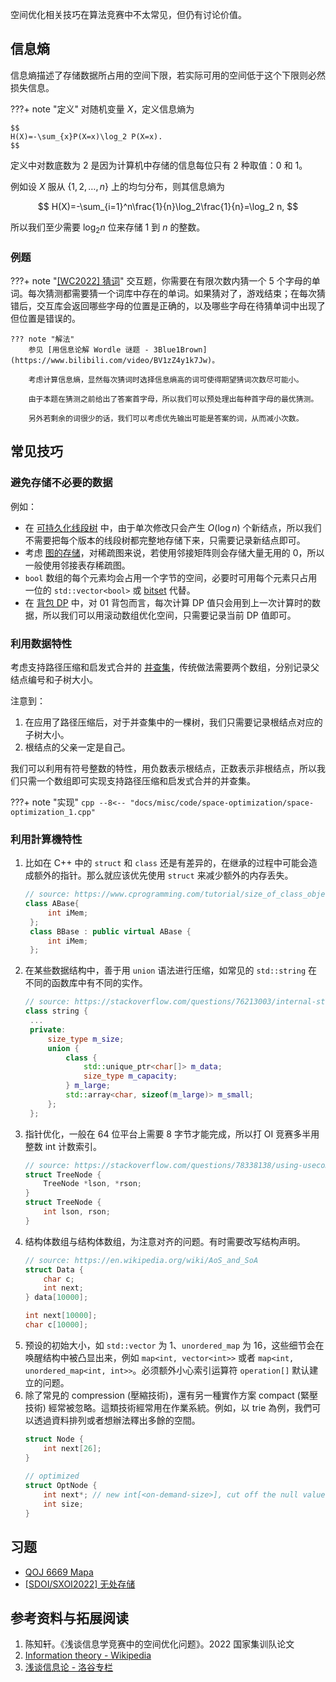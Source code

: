 空间优化相关技巧在算法竞赛中不太常见，但仍有讨论价值。

## 信息熵

信息熵描述了存储数据所占用的空间下限，若实际可用的空间低于这个下限则必然损失信息。

???+ note "定义"
    对随机变量 $X$，定义信息熵为
    
    $$
    H(X)=-\sum_{x}P(X=x)\log_2 P(X=x).
    $$

定义中对数底数为 $2$ 是因为计算机中存储的信息每位只有 $2$ 种取值：$0$ 和 $1$。

例如设 $X$ 服从 $\{1,2,\dots,n\}$ 上的均匀分布，则其信息熵为

$$
H(X)=-\sum_{i=1}^n\frac{1}{n}\log_2\frac{1}{n}=\log_2 n,
$$

所以我们至少需要 $\log_2 n$ 位来存储 $1$ 到 $n$ 的整数。

### 例题

???+ note "[\[WC2022\] 猜词](https://www.luogu.com.cn/problem/P8079)"
    交互题，你需要在有限次数内猜一个 5 个字母的单词。每次猜测都需要猜一个词库中存在的单词。如果猜对了，游戏结束；在每次猜错后，交互库会返回哪些字母的位置是正确的，以及哪些字母在待猜单词中出现了但位置是错误的。
    
    ??? note "解法"
        参见 [用信息论解 Wordle 谜题 - 3Blue1Brown](https://www.bilibili.com/video/BV1zZ4y1k7Jw)。
        
        考虑计算信息熵，显然每次猜词时选择信息熵高的词可使得期望猜词次数尽可能小。
        
        由于本题在猜测之前给出了答案首字母，所以我们可以预处理出每种首字母的最优猜测。
        
        另外若剩余的词很少的话，我们可以考虑优先输出可能是答案的词，从而减小次数。

## 常见技巧

### 避免存储不必要的数据

例如：

-   在 [可持久化线段树](../ds/persistent-seg.md) 中，由于单次修改只会产生 $O(\log n)$ 个新结点，所以我们不需要把每个版本的线段树都完整地存储下来，只需要记录新结点即可。
-   考虑 [图的存储](../graph/save.md)，对稀疏图来说，若使用邻接矩阵则会存储大量无用的 $0$，所以一般使用邻接表存稀疏图。
-   `bool` 数组的每个元素均会占用一个字节的空间，必要时可用每个元素只占用一位的 `std::vector<bool>` 或 [bitset](../lang/csl/bitset.md) 代替。
-   在 [背包 DP](../dp/knapsack.md) 中，对 01 背包而言，每次计算 DP 值只会用到上一次计算时的数据，所以我们可以用滚动数组优化空间，只需要记录当前 DP 值即可。

### 利用数据特性

考虑支持路径压缩和启发式合并的 [并查集](../ds/dsu.md)，传统做法需要两个数组，分别记录父结点编号和子树大小。

注意到：

1.  在应用了路径压缩后，对于并查集中的一棵树，我们只需要记录根结点对应的子树大小。
2.  根结点的父亲一定是自己。

我们可以利用有符号整数的特性，用负数表示根结点，正数表示非根结点，所以我们只需一个数组即可实现支持路径压缩和启发式合并的并查集。

???+ note "实现"
    ```cpp
    --8<-- "docs/misc/code/space-optimization/space-optimization_1.cpp"
    ```
### 利用計算機特性

1. 比如在 C++ 中的 `struct` 和 `class` 还是有差异的，在继承的过程中可能会造成额外的指针。那么就应该优先使用 `struct` 来减少额外的内存丢失。
   ```cpp
   // source: https://www.cprogramming.com/tutorial/size_of_class_object.html
   class ABase{ 
        int iMem; 
    }; 
    class BBase : public virtual ABase { 
        int iMem; 
    }; 
   ```
2. 在某些数据结构中，善于用 `union` 语法进行压缩，如常见的 `std::string` 在不同的函数库中有不同的实作。
   ```cpp
   // source: https://stackoverflow.com/questions/76213003/internal-struct-of-std-string-object
   class string {
    ...
    private:
        size_type m_size;
        union {
            class {
                std::unique_ptr<char[]> m_data;
                size_type m_capacity;
            } m_large;
            std::array<char, sizeof(m_large)> m_small;
        };
    };
   ```
3. 指针优化，一般在 64 位平台上需要 8 字节才能完成，所以打 OI 竞赛多半用整数 int 计数索引。
   ```cpp
   // source: https://stackoverflow.com/questions/78338138/using-usecompressedoops
   struct TreeNode {
       TreeNode *lson, *rson;
   }
   struct TreeNode {
       int lson, rson;
   }
   ```
4. 结构体数组与结构体数组，为注意对齐的问题。有时需要改写结构声明。
   ```cpp
   // source: https://en.wikipedia.org/wiki/AoS_and_SoA
   struct Data {
       char c;
       int next;
   } data[10000];

   int next[10000];
   char c[10000];
   ```
5. 预设的初始大小，如 `std::vector` 为 1、`unordered_map` 为 16，这些细节会在唤醒结构中被凸显出来，例如 `map<int, vector<int>>` 或者 `map<int, unordered_map<int, int>>`。必须额外小心索引运算符 `operation[]` 默认建立的问题。
6. 除了常見的 compression (壓縮技術)，還有另一種實作方案 compact (緊壓技術) 經常被忽略。這類技術經常用在作業系統。例如，以 trie 為例，我們可以透過資料排列或者想辦法釋出多餘的空間。
   ```cpp
   struct Node {
       int next[26];
   }
    
   // optimized
   struct OptNode {
       int next*; // new int[<on-demand-size>], cut off the null values on the tailing of next;
       int size;
   }
   ```

## 习题

-   [QOJ 6669 Mapa](https://qoj.ac/problem/6669)
-   [\[SDOI/SXOI2022\] 无处存储](https://www.luogu.com.cn/problem/P8353)

## 参考资料与拓展阅读

1.  陈知轩。《浅谈信息学竞赛中的空间优化问题》。2022 国家集训队论文
2.  [Information theory - Wikipedia](https://en.wikipedia.org/wiki/Information_theory)
3.  [浅谈信息论 - 洛谷专栏](https://www.luogu.com.cn/article/i65ca8i5)

